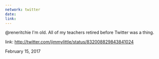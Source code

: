 ```yaml
---
network: twitter
date:
link:
---
```

@reneritchie I'm old.  All of my teachers retired before Twitter was a thing. 

link: http://twitter.com/jimmylittle/status/832008829843841024 

February 15, 2017